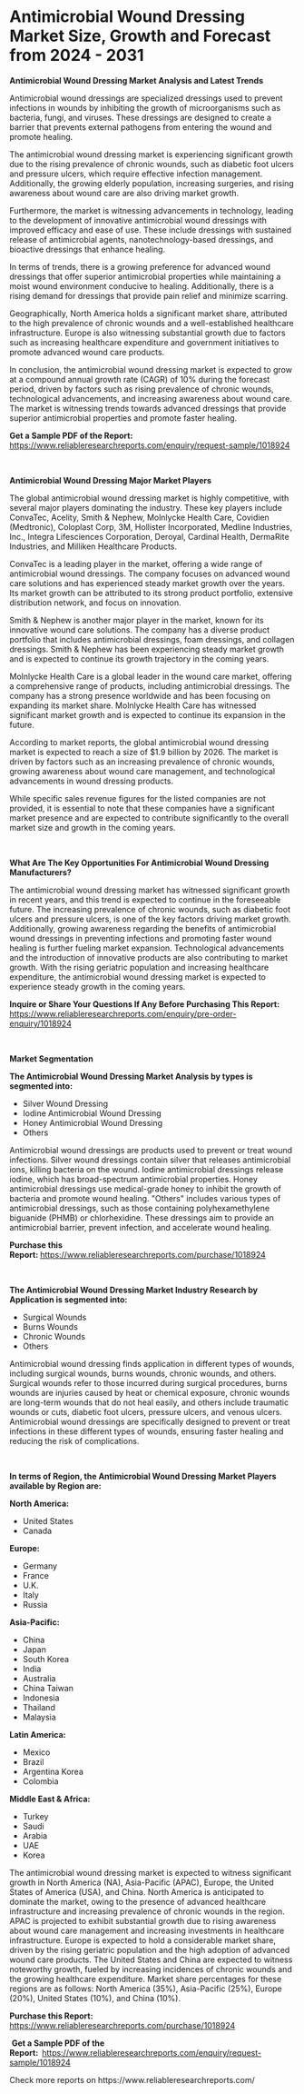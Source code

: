 <p><h1>Antimicrobial Wound Dressing Market Size, Growth and Forecast from 2024 - 2031</h1></p><p><strong>Antimicrobial Wound Dressing Market Analysis and Latest Trends</strong></p>
<p><p>Antimicrobial wound dressings are specialized dressings used to prevent infections in wounds by inhibiting the growth of microorganisms such as bacteria, fungi, and viruses. These dressings are designed to create a barrier that prevents external pathogens from entering the wound and promote healing.</p><p>The antimicrobial wound dressing market is experiencing significant growth due to the rising prevalence of chronic wounds, such as diabetic foot ulcers and pressure ulcers, which require effective infection management. Additionally, the growing elderly population, increasing surgeries, and rising awareness about wound care are also driving market growth.</p><p>Furthermore, the market is witnessing advancements in technology, leading to the development of innovative antimicrobial wound dressings with improved efficacy and ease of use. These include dressings with sustained release of antimicrobial agents, nanotechnology-based dressings, and bioactive dressings that enhance healing.</p><p>In terms of trends, there is a growing preference for advanced wound dressings that offer superior antimicrobial properties while maintaining a moist wound environment conducive to healing. Additionally, there is a rising demand for dressings that provide pain relief and minimize scarring.</p><p>Geographically, North America holds a significant market share, attributed to the high prevalence of chronic wounds and a well-established healthcare infrastructure. Europe is also witnessing substantial growth due to factors such as increasing healthcare expenditure and government initiatives to promote advanced wound care products.</p><p>In conclusion, the antimicrobial wound dressing market is expected to grow at a compound annual growth rate (CAGR) of 10% during the forecast period, driven by factors such as rising prevalence of chronic wounds, technological advancements, and increasing awareness about wound care. The market is witnessing trends towards advanced dressings that provide superior antimicrobial properties and promote faster healing.</p></p>
<p><strong>Get a Sample PDF of the Report:&nbsp;</strong> <a href="https://www.reliableresearchreports.com/enquiry/request-sample/1018924">https://www.reliableresearchreports.com/enquiry/request-sample/1018924</a></p>
<p>&nbsp;</p>
<p><strong>Antimicrobial Wound Dressing Major Market Players</strong></p>
<p><p>The global antimicrobial wound dressing market is highly competitive, with several major players dominating the industry. These key players include ConvaTec, Acelity, Smith & Nephew, Molnlycke Health Care, Covidien (Medtronic), Coloplast Corp, 3M, Hollister Incorporated, Medline Industries, Inc., Integra Lifesciences Corporation, Deroyal, Cardinal Health, DermaRite Industries, and Milliken Healthcare Products.</p><p>ConvaTec is a leading player in the market, offering a wide range of antimicrobial wound dressings. The company focuses on advanced wound care solutions and has experienced steady market growth over the years. Its market growth can be attributed to its strong product portfolio, extensive distribution network, and focus on innovation.</p><p>Smith & Nephew is another major player in the market, known for its innovative wound care solutions. The company has a diverse product portfolio that includes antimicrobial dressings, foam dressings, and collagen dressings. Smith & Nephew has been experiencing steady market growth and is expected to continue its growth trajectory in the coming years.</p><p>Molnlycke Health Care is a global leader in the wound care market, offering a comprehensive range of products, including antimicrobial dressings. The company has a strong presence worldwide and has been focusing on expanding its market share. Molnlycke Health Care has witnessed significant market growth and is expected to continue its expansion in the future.</p><p>According to market reports, the global antimicrobial wound dressing market is expected to reach a size of $1.9 billion by 2026. The market is driven by factors such as an increasing prevalence of chronic wounds, growing awareness about wound care management, and technological advancements in wound dressing products.</p><p>While specific sales revenue figures for the listed companies are not provided, it is essential to note that these companies have a significant market presence and are expected to contribute significantly to the overall market size and growth in the coming years.</p></p>
<p>&nbsp;</p>
<p><strong>What Are The Key Opportunities For Antimicrobial Wound Dressing Manufacturers?</strong></p>
<p><p>The antimicrobial wound dressing market has witnessed significant growth in recent years, and this trend is expected to continue in the foreseeable future. The increasing prevalence of chronic wounds, such as diabetic foot ulcers and pressure ulcers, is one of the key factors driving market growth. Additionally, growing awareness regarding the benefits of antimicrobial wound dressings in preventing infections and promoting faster wound healing is further fueling market expansion. Technological advancements and the introduction of innovative products are also contributing to market growth. With the rising geriatric population and increasing healthcare expenditure, the antimicrobial wound dressing market is expected to experience steady growth in the coming years.</p></p>
<p><strong>Inquire or Share Your Questions If Any Before Purchasing This Report:</strong> <a href="https://www.reliableresearchreports.com/enquiry/pre-order-enquiry/1018924">https://www.reliableresearchreports.com/enquiry/pre-order-enquiry/1018924</a></p>
<p>&nbsp;</p>
<p><strong>Market Segmentation</strong></p>
<p><strong>The Antimicrobial Wound Dressing Market Analysis by types is segmented into:</strong></p>
<p><ul><li>Silver Wound Dressing</li><li>Iodine Antimicrobial Wound Dressing</li><li>Honey Antimicrobial Wound Dressing</li><li>Others</li></ul></p>
<p><p>Antimicrobial wound dressings are products used to prevent or treat wound infections. Silver wound dressings contain silver that releases antimicrobial ions, killing bacteria on the wound. Iodine antimicrobial dressings release iodine, which has broad-spectrum antimicrobial properties. Honey antimicrobial dressings use medical-grade honey to inhibit the growth of bacteria and promote wound healing. "Others" includes various types of antimicrobial dressings, such as those containing polyhexamethylene biguanide (PHMB) or chlorhexidine. These dressings aim to provide an antimicrobial barrier, prevent infection, and accelerate wound healing.</p></p>
<p><strong>Purchase this Report:&nbsp;</strong><a href="https://www.reliableresearchreports.com/purchase/1018924">https://www.reliableresearchreports.com/purchase/1018924</a></p>
<p>&nbsp;</p>
<p><strong>The Antimicrobial Wound Dressing Market Industry Research by Application is segmented into:</strong></p>
<p><ul><li>Surgical Wounds</li><li>Burns Wounds</li><li>Chronic Wounds</li><li>Others</li></ul></p>
<p><p>Antimicrobial wound dressing finds application in different types of wounds, including surgical wounds, burns wounds, chronic wounds, and others. Surgical wounds refer to those incurred during surgical procedures, burns wounds are injuries caused by heat or chemical exposure, chronic wounds are long-term wounds that do not heal easily, and others include traumatic wounds or cuts, diabetic foot ulcers, pressure ulcers, and venous ulcers. Antimicrobial wound dressings are specifically designed to prevent or treat infections in these different types of wounds, ensuring faster healing and reducing the risk of complications.</p></p>
<p>&nbsp;</p>
<p><strong>In terms of Region, the Antimicrobial Wound Dressing Market Players available by Region are:</strong></p>
<p>
    <p> <strong> North America: </strong>
        <ul>
            <li>United States</li>
            <li>Canada</li>
        </ul>
        </p> 
    <p> <strong> Europe: </strong>
        <ul>
            <li>Germany</li>
            <li>France</li>
            <li>U.K.</li>
            <li>Italy</li>
            <li>Russia</li>
        </ul>
        </p> 
    <p> <strong> Asia-Pacific: </strong>
        <ul>
            <li>China</li>
            <li>Japan</li>
            <li>South Korea</li>
            <li>India</li>
            <li>Australia</li>
            <li>China Taiwan</li>
            <li>Indonesia</li>
            <li>Thailand</li>
            <li>Malaysia</li>
        </ul>
        </p> 
    <p> <strong> Latin America: </strong>
        <ul>
            <li>Mexico</li>
            <li>Brazil</li>
            <li>Argentina Korea</li>
            <li>Colombia</li>
        </ul>
        </p> 
    <p> <strong> Middle East & Africa: </strong>
        <ul>
            <li>Turkey</li>
            <li>Saudi</li>
            <li>Arabia</li>
            <li>UAE</li>
            <li>Korea</li>
        </ul>
    </p>
    </p>
<p><p>The antimicrobial wound dressing market is expected to witness significant growth in North America (NA), Asia-Pacific (APAC), Europe, the United States of America (USA), and China. North America is anticipated to dominate the market, owing to the presence of advanced healthcare infrastructure and increasing prevalence of chronic wounds in the region. APAC is projected to exhibit substantial growth due to rising awareness about wound care management and increasing investments in healthcare infrastructure. Europe is expected to hold a considerable market share, driven by the rising geriatric population and the high adoption of advanced wound care products. The United States and China are expected to witness noteworthy growth, fueled by increasing incidences of chronic wounds and the growing healthcare expenditure. Market share percentages for these regions are as follows: North America (35%), Asia-Pacific (25%), Europe (20%), United States (10%), and China (10%).</p></p>
<p><strong>Purchase this Report: </strong><a href="https://www.reliableresearchreports.com/purchase/1018924">https://www.reliableresearchreports.com/purchase/1018924</a></p>
<p>&nbsp;<strong>Get a Sample PDF of the Report:&nbsp;&nbsp;</strong><a href="https://www.reliableresearchreports.com/enquiry/request-sample/1018924">https://www.reliableresearchreports.com/enquiry/request-sample/1018924</a></p>
<p><strong></strong></p>
<p>Check more reports on https://www.reliableresearchreports.com/</p>